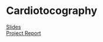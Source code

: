 # Cardiotocography
[Slides](https://github.com/ssakinah/Cardiotocography/files/7795081/presentation.gp.prjk.pptx)
<br>
[Project Report](https://github.com/ssakinah/Cardiotocography/files/7795085/Project.Report.-.Copy.pdf)
